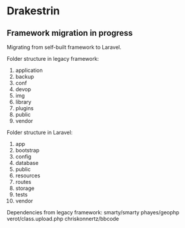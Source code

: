 # Drakestrin

## Framework migration in progress

Migrating from self-built framework to Laravel. 

Folder structure in legacy framework:
1. application
2. backup
3. conf
4. devop
5. img
6. library
7. plugins
8. public
9. vendor

Folder structure in Laravel:
1. app
2. bootstrap
3. config
4. database
5. public
6. resources
7. routes
8. storage
9. tests
10. vendor

Dependencies from legacy framework:
smarty/smarty
phayes/geophp
verot/class.upload.php
chriskonnertz/bbcode